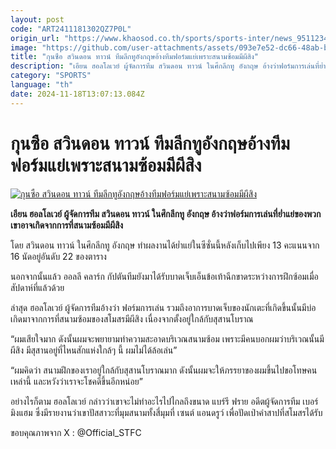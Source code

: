 ```yaml
---
layout: post
code: "ART2411181302QZ7P0L"
origin_url: "https://www.khaosod.co.th/sports/sports-inter/news_9511234"
image: "https://github.com/user-attachments/assets/093e7e52-dc66-48ab-b9d5-8a5f4ec36537"
title: "กุนซือ สวินดอน ทาวน์ ทีมลีกทูอังกฤษอ้างทีมฟอร์มแย่เพราะสนามซ้อมมีผีสิง"
description: "เอียน ฮอลโลเวย์ ผู้จัดการทีม สวินดอน ทาวน์ ในศึกลีกทู อังกฤษ อ้างว่าฟอร์มการเล่นที่ย่ำแย่ของพวกเขาอาจเกิดจากการที่สนามซ้อมมีผีสิง"
category: "SPORTS"
language: "th"
date: 2024-11-18T13:07:13.084Z
---
```


# กุนซือ สวินดอน ทาวน์ ทีมลีกทูอังกฤษอ้างทีมฟอร์มแย่เพราะสนามซ้อมมีผีสิง

[![กุนซือ สวินดอน ทาวน์ ทีมลีกทูอังกฤษอ้างทีมฟอร์มแย่เพราะสนามซ้อมมีผีสิง](https://www.khaosod.co.th/wpapp/uploads/2024/11/Holloway-Swindon-6322.jpg "กุนซือ สวินดอน ทาวน์ ทีมลีกทูอังกฤษอ้างทีมฟอร์มแย่เพราะสนามซ้อมมีผีสิง")](https://www.khaosod.co.th/wpapp/uploads/2024/11/Holloway-Swindon-6322.jpg)

**เอียน ฮอลโลเวย์ ผู้จัดการทีม สวินดอน ทาวน์ ในศึกลีกทู อังกฤษ อ้างว่าฟอร์มการเล่นที่ย่ำแย่ของพวกเขาอาจเกิดจากการที่สนามซ้อมมีผีสิง**

โดย สวินดอน ทาวน์ ในศึกลีกทู อังกฤษ ทำผลงานได้ย่ำแย่ในซีซั่นนี้หลังเก็บไปเพียง 13 คะแนนจาก 16 นัดอยู่อันดับ 22 ของตาราง

นอกจากนั้นแล้ว ออลลี คลาร์ก กัปตันทีมยังมาได้รับบาดเจ็บเอ็นข้อเท้าฉีกขาดระหว่างการฝึกซ้อมเมื่อสัปดาห์ที่แล้วด้วย

ล่าสุด ฮอลโลเวย์ ผู้จัดการทีมอ้างว่า ฟอร์มการเล่น รวมถึงอาการบาดเจ็บของนักเตะที่เกิดขึ้นนั้นมีบ่อเกิดมาจากการที่สนามซ้อมของสโมสรมีผีสิง เนื่องจากตั้งอยู่ใกล้กับสุสานโบราณ

“ผมเสียใจมาก ดังนั้นผมจะพยายามทำความสะอาดบริเวณสนามซ้อม เพราะมีคนบอกผมว่าบริเวณนั้นมีผีสิง มีสุสานอยู่ที่ไหนสักแห่งใกล้ๆ นี้ ผมไม่ได้ล้อเล่น”

“ผมคิดว่า สนามฝึกของเราอยู่ใกล้กับสุสานโบราณมาก ดังนั้นผมจะให้ภรรยาของผมขึ้นไปขอโทษคนเหล่านี้ และหวังว่าเราจะโชคดีขึ้นอีกหน่อย”

อย่างไรก็ตาม ฮอลโลเวย์ กล่าวว่าเขาจะไม่ทำอะไรไปไกลถึงขนาด แบร์รี ฟราย อดีตผู้จัดการทีม เบอร์มิงแฮม ซึ่งมีรายงานว่าเขาปัสสาวะที่มุมสนามทั้งสี่มุมที่ เซนต์ แอนดรูว์ เพื่อปัดเป่าคำสาปที่สโมสรได้รับ

ขอบคุณภาพจาก X : @Official\_STFC